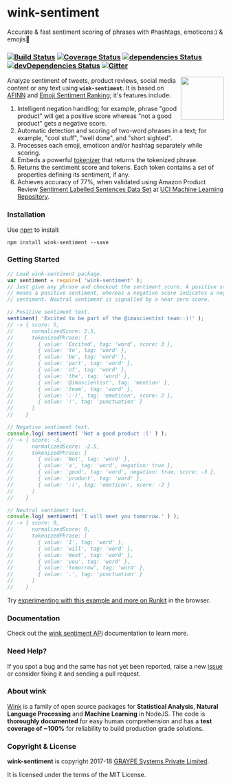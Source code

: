 # wink-sentiment

Accurate & fast sentiment scoring of phrases with #hashtags, emoticons:) & emojis🎉

### [![Build Status](https://api.travis-ci.org/winkjs/wink-sentiment.svg?branch=master)](https://travis-ci.org/winkjs/wink-sentiment) [![Coverage Status](https://coveralls.io/repos/github/winkjs/wink-sentiment/badge.svg?branch=master)](https://coveralls.io/github/winkjs/wink-sentiment?branch=master) [![dependencies Status](https://david-dm.org/winkjs/wink-sentiment/status.svg)](https://david-dm.org/winkjs/wink-sentiment) [![devDependencies Status](https://david-dm.org/winkjs/wink-sentiment/dev-status.svg)](https://david-dm.org/winkjs/wink-sentiment?type=dev) [![Gitter](https://img.shields.io/gitter/room/nwjs/nw.js.svg)](https://gitter.im/winkjs/Lobby)

[<img align="right" src="https://decisively.github.io/wink-logos/logo-title.png" width="100px" >](http://winkjs.org/)

Analyze sentiment of tweets, product reviews, social media content or any text using **`wink-sentiment`**. It is based on [AFINN](https://arxiv.org/abs/1103.2903) and [Emoji Sentiment Ranking](http://journals.plos.org/plosone/article?id=10.1371/journal.pone.0144296); it's features include:

1. Intelligent negation handling; for example, phrase "good product" will get a positive score whereas "not a good product" gets a negative score.
2. Automatic detection and scoring of two-word phrases in a text; for example, "cool stuff", "well done", and "short sighted".
3. Processes each emoji, emoticon and/or hashtag separately while scoring.
4. Embeds a powerful [tokenizer](https://www.npmjs.com/package/wink-tokenizer) that returns the tokenized phrase.
5. Returns the sentiment score and tokens. Each token contains a set of properties defining its sentiment, if any.
6. Achieves accuracy of 77%, when validated using Amazon Product Review [Sentiment Labelled Sentences Data Set](https://archive.ics.uci.edu/ml/machine-learning-databases/00331/) at [UCI Machine Learning Repository](https://archive.ics.uci.edu/ml/index.php).


### Installation

Use [npm](https://www.npmjs.com/package/wink-sentiment) to install:

    npm install wink-sentiment --save

### Getting Started
```javascript
// Load wink-sentiment package.
var sentiment = require( 'wink-sentiment' );
// Just give any phrase and checkout the sentiment score. A positive score
// means a positive sentiment, whereas a negative score indicates a negative
// sentiment. Neutral sentiment is signalled by a near zero score.

// Positive sentiment text.
sentiment( 'Excited to be part of the @imascientist team:-)!' );
// -> { score: 5,
//      normalizedScore: 2.5,
//      tokenizedPhrase: [
//        { value: 'Excited', tag: 'word', score: 3 },
//        { value: 'to', tag: 'word' },
//        { value: 'be', tag: 'word' },
//        { value: 'part', tag: 'word' },
//        { value: 'of', tag: 'word' },
//        { value: 'the', tag: 'word' },
//        { value: '@imascientist', tag: 'mention' },
//        { value: 'team', tag: 'word' },
//        { value: ':-)', tag: 'emoticon', score: 2 },
//        { value: '!', tag: 'punctuation' }
//      ]
//    }

// Negative sentiment text.
console.log( sentiment( 'Not a good product :(' ) );
// -> { score: -5,
//      normalizedScore: -2.5,
//      tokenizedPhrase: [
//        { value: 'Not', tag: 'word' },
//        { value: 'a', tag: 'word', negation: true },
//        { value: 'good', tag: 'word', negation: true, score: -3 },
//        { value: 'product', tag: 'word' },
//        { value: ':(', tag: 'emoticon', score: -2 }
//      ]
//    }

// Neutral sentiment text.
console.log( sentiment( 'I will meet you tomorrow.' ) );
// -> { score: 0,
//      normalizedScore: 0,
//      tokenizedPhrase: [
//        { value: 'I', tag: 'word' },
//        { value: 'will', tag: 'word' },
//        { value: 'meet', tag: 'word' },
//        { value: 'you', tag: 'word' },
//        { value: 'tomorrow', tag: 'word' },
//        { value: '.', tag: 'punctuation' }
//      ]
//    }
```
Try [experimenting with this example and more on Runkit](https://npm.runkit.com/wink-sentiment) in the browser.

### Documentation
Check out the [wink sentiment API](http://winkjs.org/wink-sentiment/) documentation to learn more.

### Need Help?

If you spot a bug and the same has not yet been reported, raise a new [issue](https://github.com/winkjs/wink-sentiment/issues) or consider fixing it and sending a pull request.

### About wink
[Wink](http://winkjs.org/) is a family of open source packages for **Statistical Analysis**, **Natural Language Processing** and **Machine Learning** in NodeJS. The code is **thoroughly documented** for easy human comprehension and has a **test coverage of ~100%** for reliability to build production grade solutions.

### Copyright & License

**wink-sentiment** is copyright 2017-18 [GRAYPE Systems Private Limited](http://graype.in/).

It is licensed under the terms of the MIT License.
